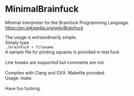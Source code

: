 # MinimalBrainfuck
Minimal Interpreter for the Brainfuck Programming Language. <br>
https://en.wikipedia.org/wiki/Brainfuck <br>

The usage is extraordinarily simple. <br>
Simply type <code> ./brainfuck < filename  </code> <br>
A sample file for printing squares is provided in test.fuck <br>
<br>
Line breaks are supported but comments are not. <br>
<br>
Compiles with Clang and GXX. Makefile provided.<br>
Usage: make<br>
<br>
Have fun fucking.

